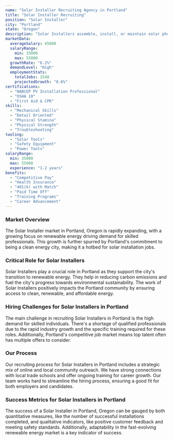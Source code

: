 ```yaml
---
name: "Solar Installer Recruiting Agency in Portland"
title: "Solar Installer Recruiting"
position: "Solar Installer"
city: "Portland"
state: "Oregon"
description: "Solar Installers assemble, install, or maintain solar photovoltaic (PV) systems on roofs or other structures in compliance with site assessment and schematics in Portland, Oregon."
marketData:
  averageSalary: 45000
  salaryRange:
    min: 35000
    max: 55000
  growthRate: "6.2%"
  demandLevel: "High"
  employmentStats:
    totalJobs: 1548
    projectedGrowth: "8.6%"
certifications:
  - "NABCEP PV Installation Professional"
  - "OSHA 10"
  - "First Aid & CPR"
skills:
  - "Mechanical Skills"
  - "Detail Oriented"
  - "Physical Stamina"
  - "Physical Strength"
  - "Troubleshooting"
tooling:
  - "Solar Tools"
  - "Safety Equipment"
  - "Power Tools"
salaryRange:
  min: 35000
  max: 55000
  experience: "1-2 years"
benefits:
  - "Competitive Pay"
  - "Health Insurance"
  - "401(k) with Match"
  - "Paid Time Off"
  - "Training Programs"
  - "Career Advancement"
---
```


### Market Overview
The Solar Installer market in Portland, Oregon is rapidly expanding, with a growing focus on renewable energy driving demand for skilled professionals. This growth is further spurred by Portland's commitment to being a clean energy city, making it a hotbed for solar installation jobs.

### Critical Role for Solar Installers
Solar Installers play a crucial role in Portland as they support the city's transition to renewable energy. They help in reducing carbon emissions and fuel the city's progress towards environmental sustainability. The work of Solar Installers positively impacts the Portland community by ensuring access to clean, renewable, and affordable energy.

### Hiring Challenges for Solar Installers in Portland
The main challenge in recruiting Solar Installers in Portland is the high demand for skilled individuals. There's a shortage of qualified professionals due to the rapid industry growth and the specific training required for these roles. Additionally, Portland's competitive job market means top talent often has multiple offers to consider.

### Our Process
Our recruiting process for Solar Installers in Portland includes a strategic mix of online and local community outreach. We have strong connections with local trade schools and offer ongoing training for career growth. Our team works hard to streamline the hiring process, ensuring a good fit for both employers and candidates.

### Success Metrics for Solar Installers in Portland
The success of a Solar Installer in Portland, Oregon can be gauged by both quantitative measures, like the number of successful installations completed, and qualitative indicators, like positive customer feedback and meeting safety standards. Additionally, adaptability in the fast-evolving renewable energy market is a key indicator of success.